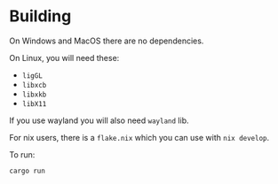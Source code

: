 # Building

On Windows and MacOS there are no dependencies.

On Linux, you will need these:

- `ligGL`
- `libxcb`
- `libxkb`
- `libX11`

If you use wayland you will also need `wayland` lib.

For nix users, there is a `flake.nix` which you can use with `nix develop`.

To run:

```sh
cargo run
```
